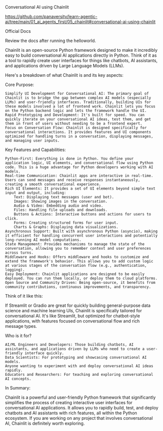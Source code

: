 Conversational AI using Chainlit

https://github.com/panaversity/learn-agentic-ai/tree/main/01_ai_agents_first/05_chainlit#conversational-ai-using-chainlit

Official Docs

Review the docs after running the helloworld.

Chainlit is an open-source Python framework designed to make it incredibly easy to build conversational AI applications directly in Python. Think of it as a tool to rapidly create user interfaces for things like chatbots, AI assistants, and applications driven by Large Language Models (LLMs).

Here's a breakdown of what Chainlit is and its key aspects:

Core Purpose:

    Simplify UI Development for Conversational AI: The primary goal of Chainlit is to bridge the gap between complex AI models (especially LLMs) and user-friendly interfaces. Traditionally, building UIs for these models involved a lot of frontend work. Chainlit lets you focus on the Python backend logic and lets the framework handle the UI.
    Rapid Prototyping and Development: It's built for speed. You can quickly iterate on your conversational AI ideas, test them, and get them in front of users without needing to be a frontend expert.
    Focus on Conversation Flow: Chainlit is designed specifically for conversational interactions. It provides features and UI components optimized for handling turns in a conversation, displaying messages, and managing user inputs.

Key Features and Capabilities:

    Python-First: Everything is done in Python. You define your application logic, UI elements, and conversational flow using Python code. This is a huge advantage for Python developers working with AI models.
    Real-time Communication: Chainlit apps are interactive in real-time. Users can send messages and receive responses instantaneously, creating a smooth conversational experience.
    Rich UI Elements: It provides a set of UI elements beyond simple text input and output, including:
        Text: Displaying text messages (user and bot).
        Images: Showing images in the conversation.
        Audio & Video: Embedding audio and video.
        Files: Handling file uploads and downloads.
        Buttons & Actions: Interactive buttons and actions for users to click.
        Forms: Creating structured forms for user input.
        Charts & Graphs: Displaying data visualizations.
    Asynchronous Support: Built with asynchronous Python (asyncio), making it efficient for handling concurrent user interactions and potentially long-running AI model computations.
    State Management: Provides mechanisms to manage the state of the conversation, allowing you to remember context and user preferences across turns.
    Middleware and Hooks: Offers middleware and hooks to customize and extend the framework's behavior. This allows you to add custom logic at various stages of the conversation flow (e.g., authentication, logging).
    Easy Deployment: Chainlit applications are designed to be easily deployed. You can run them locally, or deploy them to cloud platforms.
    Open Source and Community Driven: Being open-source, it benefits from community contributions, continuous improvements, and transparency.

Think of it like this:

If Streamlit or Gradio are great for quickly building general-purpose data science and machine learning UIs, Chainlit is specifically tailored for conversational AI. It's like Streamlit, but optimized for chatbot-style applications, with features focused on conversational flow and rich message types.

Who is it for?

    AI/ML Engineers and Developers: Those building chatbots, AI assistants, and applications driven by LLMs who need to create a user-friendly interface quickly.
    Data Scientists: For prototyping and showcasing conversational AI models.
    Anyone wanting to experiment with and deploy conversational AI ideas rapidly.
    Educators and Researchers: For teaching and exploring conversational AI concepts.

In Summary:

Chainlit is a powerful and user-friendly Python framework that significantly simplifies the process of creating interactive user interfaces for conversational AI applications. It allows you to rapidly build, test, and deploy chatbots and AI assistants with rich features, all within the Python ecosystem. If you are working on any project that involves conversational AI, Chainlit is definitely worth exploring.
